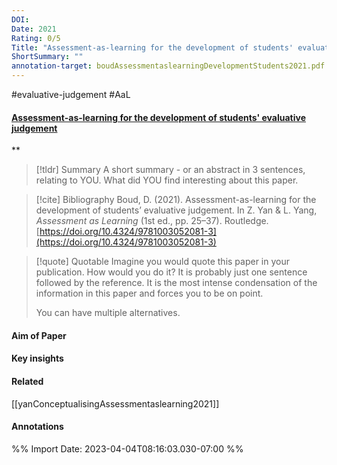 ```yaml
---
DOI: 
Date: 2021
Rating: 0/5
Title: "Assessment-as-learning for the development of students' evaluative judgement"
ShortSummary: ""
annotation-target: boudAssessmentaslearningDevelopmentStudents2021.pdf
---
```


#evaluative-judgement #AaL

#### [Assessment-as-learning for the development of students' evaluative judgement](boudAssessmentaslearningDevelopmentStudents2021.pdf)
**



> [!tldr] Summary
> A short summary - or an abstract in 3 sentences, relating to YOU. What did YOU find interesting about this paper. 

> [!cite] Bibliography
>Boud, D. (2021). Assessment-as-learning for the development of students’ evaluative judgement. In Z. Yan & L. Yang, _Assessment as Learning_ (1st ed., pp. 25–37). Routledge. [https://doi.org/10.4324/9781003052081-3](https://doi.org/10.4324/9781003052081-3)

> [!quote] Quotable
> Imagine you would quote this paper in your publication. How would you do it? It is probably just one sentence followed by the reference. It is the most intense condensation of the information in this paper and forces you to be on point. 
> 
> You can have multiple alternatives. 


#### Aim of Paper


#### Key insights 


#### Related
[[yanConceptualisingAssessmentaslearning2021]]

#### Annotations





%% Import Date: 2023-04-04T08:16:03.030-07:00 %%
